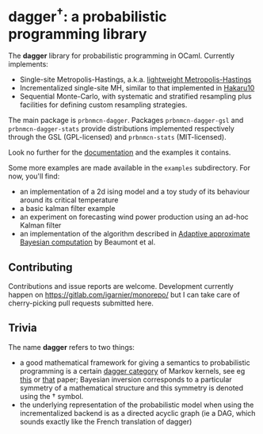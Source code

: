 # dagger<sup>†</sup>: a probabilistic programming library

The **dagger** library for probabilistic programming in OCaml.
Currently implements:
- Single-site Metropolis-Hastings, a.k.a. [lightweight Metropolis-Hastings][lightweight-link]
- Incrementalized single-site MH, similar to that implemented in [Hakaru10][hakaru-link]
- Sequential Monte-Carlo, with systematic and stratified resampling plus facilities
  for defining custom resampling strategies.

The main package is `prbnmcn-dagger`. Packages  `prbnmcn-dagger-gsl` and  `prbnmcn-dagger-stats`
provide distributions implemented respectively through the GSL (GPL-licensed) and
`prbnmcn-stats` (MIT-licensed).

Look no further for the [documentation][doc-link] and the examples it contains.

Some more examples are made available in the `examples` subdirectory. For now, you'll find:
- an implementation of a 2d ising model and a toy study of its behaviour around its critical temperature
- a basic kalman filter example
- an experiment on forecasting wind power production using an ad-hoc Kalman filter
- an implementation of the algorithm described in [Adaptive approximate Bayesian computation][abc-paper-link] by Beaumont et al.

## Contributing

Contributions and issue reports are welcome. Development currently happen on https://gitlab.com/igarnier/monorepo/ but
I can take care of cherry-picking pull requests submitted here.

## Trivia

The name **dagger** refers to two things:
- a good mathematical framework for giving a semantics to probabilistic
  programming is a certain [dagger category][dagger-cat-link] of Markov
  kernels, see eg [this][paper-1-link] or [that][paper-2-link] paper;
  Bayesian inversion corresponds to a particular symmetry of a mathematical
  structure and this symmetry is denoted using the † symbol.
- the underlying representation of the probabilistic model when using the
  incrementalized backend is as a directed acyclic graph (ie a DAG, which
  sounds exactly like the French translation of dagger)

[lightweight-link]: https://web.stanford.edu/~ngoodman/papers/lightweight-mcmc-aistats2011.pdf
[hakaru-link]: http://okmij.org/ftp/kakuritu/Hakaru10/
[dagger-cat-link]: https://ncatlab.org/nlab/show/dagger+category
[paper-1-link]: https://www.sciencedirect.com/science/article/pii/S1571066118300860
[paper-2-link]: https://hal.archives-ouvertes.fr/hal-01429663v2
[doc-link]: https://igarnier.github.io/prbnmcn-dagger/
[abc-paper-link]: https://arxiv.org/pdf/0805.2256.pdf
